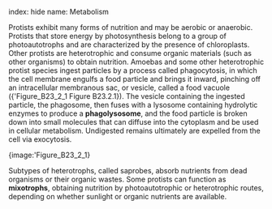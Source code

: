index: hide
name: Metabolism

Protists exhibit many forms of nutrition and may be aerobic or anaerobic. Protists that store energy by photosynthesis belong to a group of photoautotrophs and are characterized by the presence of chloroplasts. Other protists are heterotrophic and consume organic materials (such as other organisms) to obtain nutrition. Amoebas and some other heterotrophic protist species ingest particles by a process called phagocytosis, in which the cell membrane engulfs a food particle and brings it inward, pinching off an intracellular membranous sac, or vesicle, called a food vacuole ({'Figure_B23_2_1 Figure B23.2.1}). The vesicle containing the ingested particle, the phagosome, then fuses with a lysosome containing hydrolytic enzymes to produce a  **phagolysosome**, and the food particle is broken down into small molecules that can diffuse into the cytoplasm and be used in cellular metabolism. Undigested remains ultimately are expelled from the cell via exocytosis.


{image:'Figure_B23_2_1}
        

Subtypes of heterotrophs, called saprobes, absorb nutrients from dead organisms or their organic wastes. Some protists can function as  **mixotrophs**, obtaining nutrition by photoautotrophic or heterotrophic routes, depending on whether sunlight or organic nutrients are available.
